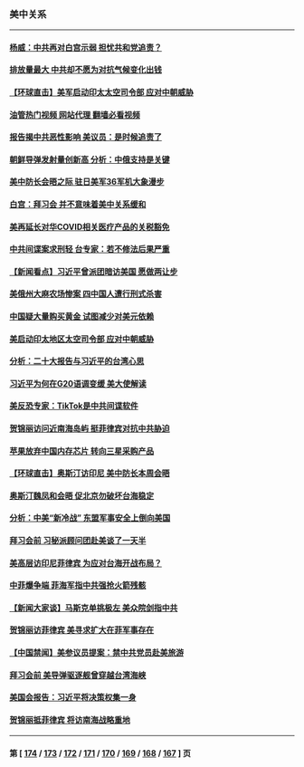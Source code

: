 ### 美中关系
---
#### [杨威：中共再对白宫示弱 担忧共和党追责？](../../pages/nf1412576/n13872691.md?11251645) 
#### [排放量最大 中共却不愿为对抗气候变化出钱](../../pages/nf1412576/n13872337.md?11251645) 
#### [【环球直击】美军启动印太太空司令部 应对中朝威胁](../../pages/nf1412576/n13871621.md?11251645) 
#### [油管热门视频 网站代理 翻墙必看视频](http://138.2.39.72:81/youtube.html?epic-marker?11251645)
#### [报告揭中共恶性影响 美议员：是时候追责了](../../pages/nf1412576/n13871950.md?11251645) 
#### [朝鲜导弹发射量创新高 分析：中俄支持是关键](../../pages/nf1412576/n13871809.md?11251645) 
#### [美中防长会晤之际 驻日美军36军机大象漫步](../../pages/nf1412576/n13871878.md?11251645) 
#### [白宫：拜习会 并不意味着美中关系缓和](../../pages/nf1412576/n13871836.md?11251645) 
#### [美再延长对华COVID相关医疗产品的关税豁免](../../pages/nf1412576/n13871778.md?11251645) 
#### [中共间谍案求刑轻 台专家：若不修法后果严重](../../pages/nf1412576/n13871586.md?11251645) 
#### [【新闻看点】习近平曾派团暗访美国 愿做两让步](../../pages/nf1412576/n13871108.md?11251645) 
#### [美俄州大麻农场惨案 四中国人遭行刑式杀害](../../pages/nf1412576/n13871609.md?11251645) 
#### [中国疑大量购买黄金 试图减少对美元依赖](../../pages/nf1412576/n13871366.md?11251645) 
#### [美启动印太地区太空司令部 应对中朝威胁](../../pages/nf1412576/n13871258.md?11251645) 
#### [分析：二十大报告与习近平的台湾心思](../../pages/nf1412576/n13870508.md?11251645) 
#### [习近平为何在G20语调变缓 美大使解读](../../pages/nf1412576/n13871005.md?11251645) 
#### [美反恐专家：TikTok是中共间谍软件](../../pages/nf1412576/n13870989.md?11251645) 
#### [贺锦丽访问近南海岛屿 挺菲律宾对抗中共胁迫](../../pages/nf1412576/n13870859.md?11251645) 
#### [苹果放弃中国内存芯片 转向三星采购产品](../../pages/nf1412576/n13870732.md?11251645) 
#### [【环球直击】奥斯汀访印尼 美中防长本周会晤](../../pages/nf1412576/n13870466.md?11251645) 
#### [奥斯汀魏凤和会晤 促北京勿破坏台海稳定](../../pages/nf1412576/n13870623.md?11251645) 
#### [分析：中美“新冷战” 东盟军事安全上倒向美国](../../pages/nf1412576/n13870403.md?11251645) 
#### [拜习会前 习秘派顾问团赴美谈了一天半](../../pages/nf1412576/n13870401.md?11251645) 
#### [美高层访印尼菲律宾 为应对台海开战布局？](../../pages/nf1412576/n13870434.md?11251645) 
#### [中菲爆争端 菲海军指中共强抢火箭残骸](../../pages/nf1412576/n13870342.md?11251645) 
#### [【新闻大家谈】马斯克单挑极左 美众院剑指中共](../../pages/nf1412576/n13870262.md?11251645) 
#### [贺锦丽访菲律宾 美寻求扩大在菲军事存在](../../pages/nf1412576/n13870191.md?11251645) 
#### [【中国禁闻】美参议员提案：禁中共党员赴美旅游](../../pages/nf1412576/n13870126.md?11251645) 
#### [拜习会前 美导弹驱逐舰曾穿越台湾海峡](../../pages/nf1412576/n13869825.md?11251645) 
#### [美国会报告：习近平将决策权集一身](../../pages/nf1412576/n13868227.md?11251645) 
#### [贺锦丽抵菲律宾 将访南海战略重地](../../pages/nf1412576/n13869708.md?11251645) 

---
#### 第 [ [174](./174.md?11251645) / [173](./173.md?11251645) / [172](./172.md?11251645) / [171](./171.md?11251645) / [170](./170.md?11251645) / [169](./169.md?11251645) / [168](./168.md?11251645) / [167](./167.md?11251645) ] 页
